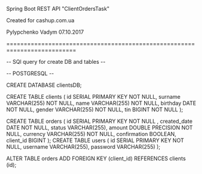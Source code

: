 Spring Boot REST API "ClientOrdersTask"

Created for cashup.com.ua

Pylypchenko Vadym
07.10.2017

==========================================================================


--  SQl query for create DB and tables --

 -- POSTGRESQL --

CREATE DATABASE  clientsDB;

CREATE TABLE clients
(
  id SERIAL PRIMARY KEY NOT NULL,
  surname VARCHAR(255) NOT NULL,
  name VARCHAR(255) NOT NULL,
  birthday DATE NOT NULL,
  gender VARCHAR(255) NOT NULL,
  tin BIGINT NOT NULL
);

CREATE TABLE orders
(
  id SERIAL PRIMARY KEY NOT NULL ,
  created_date DATE NOT NULL,
  status VARCHAR(255),
  amount DOUBLE PRECISION NOT NULL,
  currency VARCHAR(255) NOT NULL,
  confirmation BOOLEAN,
  client_id BIGINT
);
CREATE TABLE users
(
  id SERIAL PRIMARY KEY NOT NULL,
  username VARCHAR(255),
  password VARCHAR(255)
);

ALTER TABLE orders ADD FOREIGN KEY (client_id) REFERENCES clients (id);